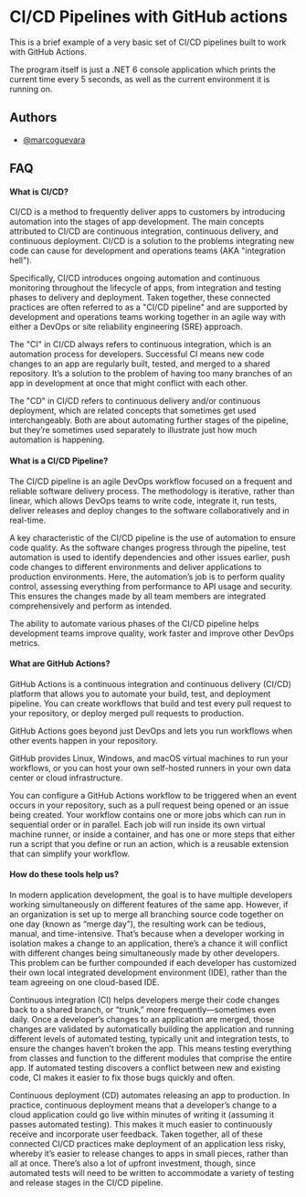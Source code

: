 
# CI/CD Pipelines with GitHub actions

This is a brief example of a very basic 
set of CI/CD pipelines built to work with GitHub
Actions.

The program itself is just a .NET 6 console application
which prints the current time every 5 seconds, as
well as the current environment it is running on. 


## Authors

- [@marcoguevara](https://www.github.com/marcoguevara)


## FAQ

#### What is CI/CD?

CI/CD is a method to frequently deliver apps to customers by introducing automation into the stages of app development. The main concepts attributed to CI/CD are continuous integration, continuous delivery, and continuous deployment. CI/CD is a solution to the problems integrating new code can cause for development and operations teams (AKA "integration hell").

Specifically, CI/CD introduces ongoing automation and continuous monitoring throughout the lifecycle of apps, from integration and testing phases to delivery and deployment. Taken together, these connected practices are often referred to as a "CI/CD pipeline" and are supported by development and operations teams working together in an agile way with either a DevOps or site reliability engineering (SRE) approach.

The "CI" in CI/CD always refers to continuous integration, which is an automation process for developers. Successful CI means new code changes to an app are regularly built, tested, and merged to a shared repository. It’s a solution to the problem of having too many branches of an app in development at once that might conflict with each other.

The "CD" in CI/CD refers to continuous delivery and/or continuous deployment, which are related concepts that sometimes get used interchangeably. Both are about automating further stages of the pipeline, but they’re sometimes used separately to illustrate just how much automation is happening.

#### What is a CI/CD Pipeline?

The CI/CD pipeline is an agile DevOps workflow focused on a frequent and reliable software delivery process. The methodology is iterative, rather than linear, which allows DevOps teams to write code, integrate it, run tests, deliver releases and deploy changes to the software collaboratively and in real-time.

A key characteristic of the CI/CD pipeline is the use of automation to ensure code quality. As the software changes progress through the pipeline, test automation is used to identify dependencies and other issues earlier, push code changes to different environments and deliver applications to production environments. Here, the automation’s job is to perform quality control, assessing everything from performance to API usage and security. This ensures the changes made by all team members are integrated comprehensively and perform as intended.

The ability to automate various phases of the CI/CD pipeline helps development teams improve quality, work faster and improve other DevOps metrics.

#### What are GitHub Actions?

GitHub Actions is a continuous integration and continuous delivery (CI/CD) platform that allows you to automate your build, test, and deployment pipeline. You can create workflows that build and test every pull request to your repository, or deploy merged pull requests to production.

GitHub Actions goes beyond just DevOps and lets you run workflows when other events happen in your repository.

GitHub provides Linux, Windows, and macOS virtual machines to run your workflows, or you can host your own self-hosted runners in your own data center or cloud infrastructure.

You can configure a GitHub Actions workflow to be triggered when an event occurs in your repository, such as a pull request being opened or an issue being created. Your workflow contains one or more jobs which can run in sequential order or in parallel. Each job will run inside its own virtual machine runner, or inside a container, and has one or more steps that either run a script that you define or run an action, which is a reusable extension that can simplify your workflow.

#### How do these tools help us?

In modern application development, the goal is to have multiple developers working simultaneously on different features of the same app. However, if an organization is set up to merge all branching source code together on one day (known as “merge day”), the resulting work can be tedious, manual, and time-intensive. That’s because when a developer working in isolation makes a change to an application, there’s a chance it will conflict with different changes being simultaneously made by other developers. This problem can be further compounded if each developer has customized their own local integrated development environment (IDE), rather than the team agreeing on one cloud-based IDE.

Continuous integration (CI) helps developers merge their code changes back to a shared branch, or “trunk,” more frequently—sometimes even daily. Once a developer’s changes to an application are merged, those changes are validated by automatically building the application and running different levels of automated testing, typically unit and integration tests, to ensure the changes haven’t broken the app. This means testing everything from classes and function to the different modules that comprise the entire app. If automated testing discovers a conflict between new and existing code, CI makes it easier to fix those bugs quickly and often.

Continuous deployment (CD) automates releasing an app to production. In practice, continuous deployment means that a developer’s change to a cloud application could go live within minutes of writing it (assuming it passes automated testing). This makes it much easier to continuously receive and incorporate user feedback. Taken together, all of these connected CI/CD practices make deployment of an application less risky, whereby it’s easier to release changes to apps in small pieces, rather than all at once. There’s also a lot of upfront investment, though, since automated tests will need to be written to accommodate a variety of testing and release stages in the CI/CD pipeline.

